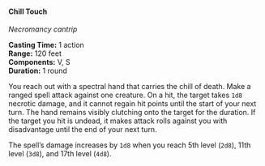 #### Chill Touch
<!-- markdownlint-disable link-image-reference-definitions -->
[_metadata_:spell_name]:- "Chill Touch"
[_metadata_:spell_level]:- "0"
[_metadata_:spell_school]:- "necromancy"
[_metadata_:ritual]:- "false"
[_metadata_:casting_time_amount]:- "1"
[_metadata_:casting_time_unit]:- "action"
[_metadata_:range]:- "120 feet"
[_metadata_:target]:- "One creature"
[_metadata_:components_verbal]:- "true"
[_metadata_:components_somatic]:- "true"
[_metadata_:components_material]:- "false"
[_metadata_:duration]:- "1 round"
[_metadata_:concentration]:- "false"
[_metadata_:damage_formula]:- "1d8"
[_metadata_:damage_type]:- "necrotic"
[_metadata_:compared_to_wotc_srd_5.1]:- "mechanics_same_wording_different"
[_metadata_:compared_to_a5e_srd]:- "mechanics_same_wording_different"
<!-- markdownlint-disable-next-line no-emphasis-as-heading -->
_Necromancy cantrip_

**Casting Time:** 1 action \
**Range:** 120 feet \
**Components:** V, S \
**Duration:** 1 round

You reach out with a spectral hand that carries the chill of death.
Make a ranged spell attack against one creature.
On a hit, the target takes `1d8` necrotic damage, and it cannot regain hit points until the start of your next turn.
The hand remains visibly clutching onto the target for the duration.
If the target you hit is undead, it makes attack rolls against you with disadvantage until the end of your next turn.

The spell’s damage increases by `1d8` when you reach 5th level (`2d8`), 11th level (`3d8`), and 17th level (`4d8`).
